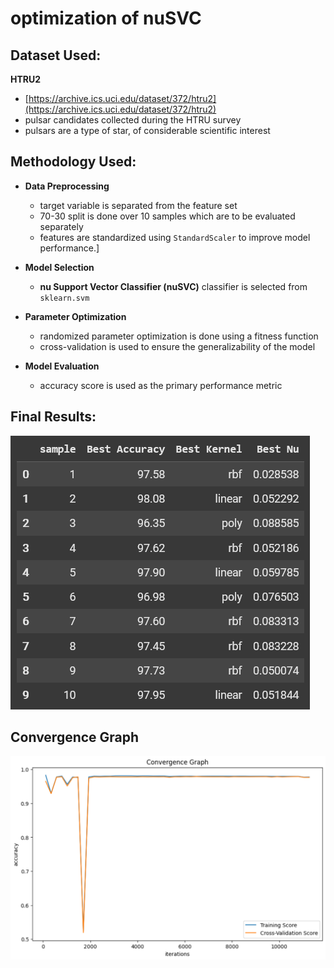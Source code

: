# optimization of nuSVC

## Dataset Used:
**HTRU2** <br>
- [https://archive.ics.uci.edu/dataset/372/htru2](https://archive.ics.uci.edu/dataset/372/htru2) <br>
- pulsar candidates collected during the HTRU survey <br>
- pulsars are a type of star, of considerable scientific interest

## Methodology Used:
- **Data Preprocessing**  
   - target variable is separated from the feature set
   - 70-30 split is done over 10 samples which are to be evaluated separately
   - features are standardized using `StandardScaler` to improve model performance.]

- **Model Selection**
   - **nu Support Vector Classifier (nuSVC)** classifier is selected from `sklearn.svm`

- **Parameter Optimization**
   - randomized parameter optimization is done using a fitness function
   - cross-validation is used to ensure the generalizability of the model

- **Model Evaluation**
   - accuracy score is used as the primary performance metric
     
## Final Results:
![results](https://github.com/blondedman/optimization-of-nuSVC/blob/main/nuSVC-results.png?raw=true)

## Convergence Graph
![convergence](https://github.com/blondedman/optimization-of-nuSVC/blob/main/nuSVC-convergence.png?raw=true)
